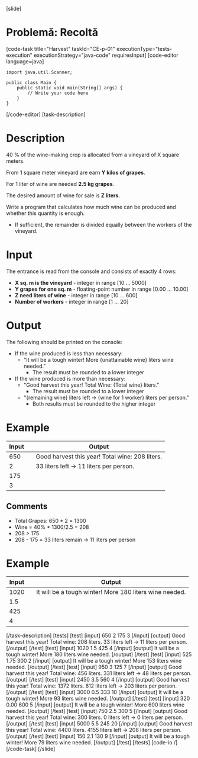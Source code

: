 [slide]
# Problemă: Recoltă
[code-task title="Harvest" taskId="CE-p-01" executionType="tests-execution" executionStrategy="java-code" requiresInput]
[code-editor language=java]
```
import java.util.Scanner;

public class Main {
    public static void main(String[] args) {
        // Write your code here
    }
}
```
[/code-editor]
[task-description]
# Description
40 % of the wine-making crop is allocated from a vineyard of X square meters. 

From 1 square meter vineyard are earn **Y kilos of grapes**. 

For 1 liter of wine are needed **2.5 kg grapes**. 

The desired amount of wine for sale is **Z liters**. 

Write a program that calculates how much wine can be produced and whether this quantity is enough. 
- If sufficient, the remainder is divided equally between the workers of the vineyard.

# Input
The entrance is read from the console and consists of exactly 4 rows:
- **X sq. m is the vineyard** - integer in range \[10 … 5000\]
- **Y grapes for one sq. m** - floating-point number in range \[0.00 … 10.00\]
- **Z need liters of wine** - integer in range \[10 … 600\]
- **Number of workers** - integer in range \[1 … 20\]

# Output
The following should be printed on the console: 
-  If the wine produced is less than necessary:
    - "It will be a tough winter! More \{unattainable wine\} liters wine needed."
        - The result must be rounded to a lower integer
- If the wine produced is more than necessary:
    - "Good harvest this year! Total Wine: \{Total wine\} liters."
        - The result must be rounded to a lower integer
    -  "\{remaining wine\} liters left -> \{wine for 1 worker\} liters per person."
        - Both results must be rounded to the higher integer

# Example
| **Input** | | **Output** |
| --- | --- | --- |
| 650 | | Good harvest this year! Total wine: 208 liters. |
| 2 | | 33 liters left -> 11 liters per person. |
| 175 | | |
| 3 | | |

## Comments
- Total Grapes: 650 \* 2 = 1300
- Wine = 40% \* 1300/2.5 = 208
- 208 > 175 
- 208 \- 175 = 33 liters remain \-> 11 liters per person

# Example
| **Input** | | **Output** |
| --- | --- | --- |
| 1020 | | It will be a tough winter! More 180 liters wine needed.|
| 1.5 | | |
| 425 | | |
| 4 | | |

[/task-description]
[tests]
[test]
[input]
650
2
175
3
[/input]
[output]
Good harvest this year! Total wine: 208 liters.
33 liters left -> 11 liters per person.
[/output]
[/test]
[test]
[input]
1020
1.5
425
4
[/input]
[output]
It will be a tough winter! More 180 liters wine needed.
[/output]
[/test]
[test]
[input]
525
1.75
300
2
[/input]
[output]
It will be a tough winter! More 153 liters wine needed.
[/output]
[/test]
[test]
[input]
950
3
125
7
[/input]
[output]
Good harvest this year! Total wine: 456 liters.
331 liters left -> 48 liters per person.
[/output]
[/test]
[test]
[input]
2450
3.5
560
4
[/input]
[output]
Good harvest this year! Total wine: 1372 liters.
812 liters left -> 203 liters per person.
[/output]
[/test]
[test]
[input]
3000
0.5
333
10
[/input]
[output]
It will be a tough winter! More 93 liters wine needed.
[/output]
[/test]
[test]
[input]
320
0.00
600
5
[/input]
[output]
It will be a tough winter! More 600 liters wine needed.
[/output]
[/test]
[test]
[input]
750
2.5
300
5
[/input]
[output]
Good harvest this year! Total wine: 300 liters.
0 liters left -> 0 liters per person.
[/output]
[/test]
[test]
[input]
5000
5.5
245
20
[/input]
[output]
Good harvest this year! Total wine: 4400 liters.
4155 liters left -> 208 liters per person.
[/output]
[/test]
[test]
[input]
150
2.1
130
9
[/input]
[output]
It will be a tough winter! More 79 liters wine needed.
[/output]
[/test]
[/tests]
[code-io /]
[/code-task]
[/slide]